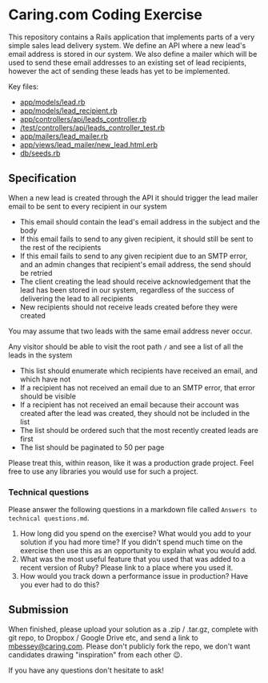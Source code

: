 # Caring.com Coding Exercise

This repository contains a Rails application that implements parts of a very simple sales lead delivery system. We define an API where a new lead's email address is stored in our system. We also define a mailer which will be used to send these email addresses to an existing set of lead recipients, however the act of sending these leads has yet to be implemented.

Key files:
- [app/models/lead.rb](./app/models/lead.rb)
- [app/models/lead_recipient.rb](./app/models/lead_recipient.rb)
- [app/controllers/api/leads_controller.rb](./app/controllers/api/leads_controller.rb)
- [/test/controllers/api/leads_controller_test.rb](/test/controllers/api/leads_controller_test.rb)
- [app/mailers/lead_mailer.rb](./app/mailers/lead_mailer.rb)
- [app/views/lead_mailer/new_lead.html.erb](./app/views/lead_mailer/new_lead.html.erb)
- [db/seeds.rb](./db/seeds.rb)

## Specification

When a new lead is created through the API it should trigger the lead mailer email to be sent to every recipient in our system
  - This email should contain the lead's email address in the subject and the body
  - If this email fails to send to any given recipient, it should still be sent to the rest of the recipients
  - If this email fails to send to any given recipient due to an SMTP error, and an admin changes that recipient's email address, the send should be retried
  - The client creating the lead should receive acknowledgement that the lead has been stored in our system, regardless of the success of delivering the lead to all recipients
  - New recipients should not receive leads created before they were created

You may assume that two leads with the same email address never occur.

Any visitor should be able to visit the root path `/` and see a list of all the leads in the system
  - This list should enumerate which recipients have received an email, and which have not
  - If a recipient has not received an email due to an SMTP error, that error should be visible
  - If a recipient has not received an email because their account was created after the lead was created, they should not be included in the list
  - The list should be ordered such that the most recently created leads are first
  - The list should be paginated to 50 per page

Please treat this, within reason, like it was a production grade project. Feel free to use any libraries you would use for such a project.

### Technical questions

Please answer the following questions in a markdown file called `Answers to technical questions.md`.

1. How long did you spend on the exercise? What would you add to your solution if you had more time? If you didn't spend much time on the exercise then use this as an opportunity to explain what you would add.
2. What was the most useful feature that you used that was added to a recent version of Ruby? Please link to a place where you used it.
3. How would you track down a performance issue in production? Have you ever had to do this?


## Submission

When finished, please upload your solution as a .zip / .tar.gz, complete with git repo, to Dropbox / Google Drive etc, and send a link to mbessey@caring.com. Please don't publicly fork the repo, we don't want candidates drawing "inspiration" from each other 😉.

If you have any questions don't hesitate to ask!
